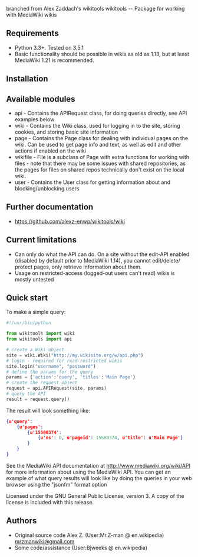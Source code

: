 branched from Alex Zaddach's wikitools
wikitools -- Package for working with MediaWiki wikis

Requirements
------------

  * Python 3.3+. Tested on 3.5.1
  * Basic functionality should be possible in wikis as old as 1.13, but at least
    MediaWiki 1.21 is recommended.

Installation
------------

Available modules
-----------------

  * api - Contains the APIRequest class, for doing queries directly,
    see API examples below
  * wiki - Contains the Wiki class, used for logging in to the site,
    storing cookies, and storing basic site information
  * page -  Contains the Page class for dealing with individual pages
    on the wiki. Can be used to get page info and text, as well as edit and
    other actions if enabled on the wiki
  * wikifile - File is a subclass of Page with extra functions for
    working with files - note that there may be some issues with shared
    repositories, as the pages for files on shared repos technically don't
    exist on the local wiki.
  * user - Contains the User class for getting information about and
    blocking/unblocking users

Further documentation
---------------------
  * https://github.com/alexz-enwp/wikitools/wiki

Current limitations
-------------------

  * Can only do what the API can do. On a site without the edit-API enabled
    (disabled by default prior to MediaWiki 1.14), you cannot edit/delete/
    protect pages, only retrieve information about them.
  * Usage on restricted-access (logged-out users can't read) wikis is
    mostly untested

Quick start
-----------

To make a simple query:

```python
#!/usr/bin/python

from wikitools import wiki
from wikitools import api

# create a Wiki object
site = wiki.Wiki("http://my.wikisite.org/w/api.php")
# login - required for read-restricted wikis
site.login("username", "password")
# define the params for the query
params = {'action':'query', 'titles':'Main Page'}
# create the request object
request = api.APIRequest(site, params)
# query the API
result = request.query()
```

The result will look something like:

```json
{u'query':
	{u'pages':
		{u'15580374':
			{u'ns': 0, u'pageid': 15580374, u'title': u'Main Page'}
		}
	}
}
```

See the MediaWiki API documentation at <http://www.mediawiki.org/wiki/API>
for more information about using the MediaWiki API. You can get an example of
what query results will look like by doing the queries in your web browser using
the "jsonfm" format option

Licensed under the GNU General Public License, version 3. A copy of the
license is included with this release.

Authors
-------

* Original source code Alex Z. (User:Mr.Z-man @ en.wikipedia) <mrzmanwiki@gmail.com>
* Some code/assistance (User:Bjweeks @ en.wikipedia)
